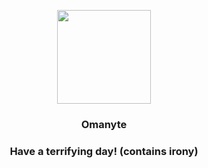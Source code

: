 <p align="center">
    <img src="https://raw.githubusercontent.com/PokeAPI/sprites/master/sprites/pokemon/138.png" width="150" height="150">
</p>
<h3 align="center"> <b>Omanyte</b></h3>
<h3 align="center">Have a terrifying day! (contains irony)</h3>
